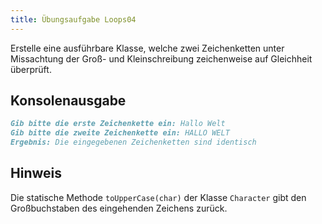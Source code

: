 ```yaml
---
title: Übungsaufgabe Loops04
---
```


Erstelle eine ausführbare Klasse, welche zwei Zeichenketten unter Missachtung der Groß- und Kleinschreibung zeichenweise auf Gleichheit überprüft.

## Konsolenausgabe

```markdown
Gib bitte die erste Zeichenkette ein: Hallo Welt
Gib bitte die zweite Zeichenkette ein: HALLO WELT
Ergebnis: Die eingegebenen Zeichenketten sind identisch
```

## Hinweis
Die statische Methode `toUpperCase(char)` der Klasse `Character` gibt den Großbuchstaben des eingehenden Zeichens zurück.
